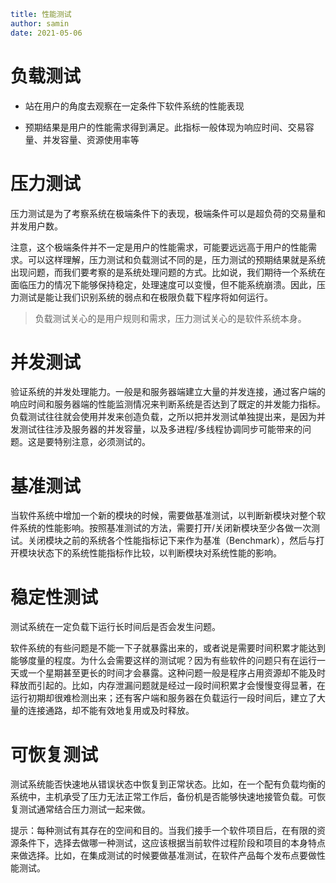 ```yaml
title: 性能测试
author: samin
date: 2021-05-06
```

# 负载测试

- 站在用户的角度去观察在一定条件下软件系统的性能表现

- 预期结果是用户的性能需求得到满足。此指标一般体现为响应时间、交易容量、并发容量、资源使用率等

# 压力测试

压力测试是为了考察系统在极端条件下的表现，极端条件可以是超负荷的交易量和并发用户数。

注意，这个极端条件并不一定是用户的性能需求，可能要远远高于用户的性能需求。可以这样理解，压力测试和负载测试不同的是，压力测试的预期结果就是系统出现问题，而我们要考察的是系统处理问题的方式。比如说，我们期待一个系统在面临压力的情况下能够保持稳定，处理速度可以变慢，但不能系统崩溃。因此，压力测试是能让我们识别系统的弱点和在极限负载下程序将如何运行。

> 负载测试关心的是用户规则和需求，压力测试关心的是软件系统本身。

# 并发测试

验证系统的并发处理能力。一般是和服务器端建立大量的并发连接，通过客户端的响应时间和服务器端的性能监测情况来判断系统是否达到了既定的并发能力指标。负载测试往往就会使用并发来创造负载，之所以把并发测试单独提出来，是因为并发测试往往涉及服务器的并发容量，以及多进程/多线程协调同步可能带来的问题。这是要特别注意，必须测试的。

# 基准测试

当软件系统中增加一个新的模块的时候，需要做基准测试，以判断新模块对整个软件系统的性能影响。按照基准测试的方法，需要打开/关闭新模块至少各做一次测试。关闭模块之前的系统各个性能指标记下来作为基准（Benchmark），然后与打开模块状态下的系统性能指标作比较，以判断模块对系统性能的影响。

# 稳定性测试

测试系统在一定负载下运行长时间后是否会发生问题。

软件系统的有些问题是不能一下子就暴露出来的，或者说是需要时间积累才能达到能够度量的程度。为什么会需要这样的测试呢？因为有些软件的问题只有在运行一天或一个星期甚至更长的时间才会暴露。这种问题一般是程序占用资源却不能及时释放而引起的。比如，内存泄漏问题就是经过一段时间积累才会慢慢变得显著，在运行初期却很难检测出来；还有客户端和服务器在负载运行一段时间后，建立了大量的连接通路，却不能有效地复用或及时释放。

# 可恢复测试

测试系统能否快速地从错误状态中恢复到正常状态。比如，在一个配有负载均衡的系统中，主机承受了压力无法正常工作后，备份机是否能够快速地接管负载。可恢复测试通常结合压力测试一起来做。

提示：每种测试有其存在的空间和目的。当我们接手一个软件项目后，在有限的资源条件下，选择去做哪一种测试，这应该根据当前软件过程阶段和项目的本身特点来做选择。比如，在集成测试的时候要做基准测试，在软件产品每个发布点要做性能测试。